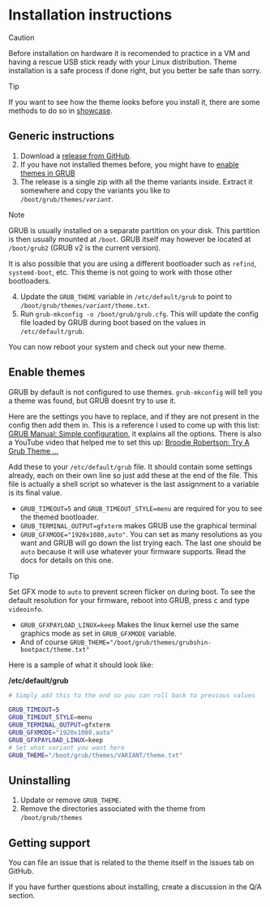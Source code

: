 # Installation instructions

> [!CAUTION]
> Before installation on hardware it is recomended to practice in a VM and having a rescue USB stick ready with your
> Linux distribution. Theme installation is a safe process if done right, but you better be safe than sorry.

> [!TIP]
> If you want to see how the theme looks before you install it, there are some methods to do so in
> [showcase](SHOWCASE.md).
<!-- TODO: Link to the showcase header -->

## Generic instructions

1. Download a [release from GitHub](https://github.com/max-ishere/grubshin-bootpact/releases/latest).
2. If you have not installed themes before, you might have to [enable themes in GRUB](#enable-themes)
3. The release is a single zip with all the theme variants inside. Extract it somewhere and copy the variants you like
   to `/boot/grub/themes/`*`variant`*.

> [!NOTE]
> GRUB is usually installed on a separate partition on your disk. This partition is then usually mounted at `/boot`.
> GRUB itself may however be located at `/boot/grub2` (GRUB v2 is the current version).
>
> It is also possible that you are using a different bootloader such as `refind`, `systemd-boot`, etc. This theme is
> not going to work with those other bootloaders.

4. Update the `GRUB_THEME` variable in `/etc/default/grub` to point to `/boot/grub/themes/`*`variant`*`/theme.txt`.
5. Run `grub-mkconfig -o /boot/grub/grub.cfg`. This will update the config file loaded by GRUB during boot based on the
   values in `/etc/default/grub`.

You can now reboot your system and check out your new theme.

## Enable themes

GRUB by default is not configured to use themes. `grub-mkconfig` will tell you a theme was found, but GRUB doesnt try to
use it.

Here are the settings you have to replace, and if they are not present in the config then add them in. This is a
reference I used to come up with this list:
[GRUB Manual: Simple configuration](https://www.gnu.org/software/grub/manual/grub/grub.html#Simple-configuration),
it explains all the options. There is also a YouTube video that helped me to set this up:
[Broodie Robertson: Try A Grub Theme ...](https://youtu.be/smkzKmrtza4)

Add these to your `/etc/default/grub` file. It should contain some settings already, each on their own line so just add
these at the end of the file. This file is actually a shell script so whatever is the last assignment to a variable is
its final value.

- `GRUB_TIMEOUT=5` and `GRUB_TIMEOUT_STYLE=menu` are required for you to see the themed bootloader.
- `GRUB_TERMINAL_OUTPUT=gfxterm` makes GRUB use the graphical terminal
- `GRUB_GFXMODE="1920x1080,auto"`. You can set as many resolutions as you want and GRUB will go down the list trying
  each. The last one should be `auto` because it will use whatever your firmware supports. Read the docs for details on
  this one.
  
> [!TIP]
> Set GFX mode to `auto` to prevent screen flicker on during boot. To see the default resolution for your firmware,
> reboot into GRUB, press <kbd>c</kbd> and type `videoinfo`.

- `GRUB_GFXPAYLOAD_LINUX=keep` Makes the linux kernel use the same graphics mode as set in `GRUB_GFXMODE` variable.
- And of course `GRUB_THEME="/boot/grub/themes/grubshin-bootpact/theme.txt"`

Here is a sample of what it should look like:

**/etc/default/grub**

```sh
# Simply add this to the end so you can roll back to previous values

GRUB_TIMEOUT=5
GRUB_TIMEOUT_STYLE=menu
GRUB_TERMINAL_OUTPUT=gfxterm
GRUB_GFXMODE="1920x1080,auto"
GRUB_GFXPAYLOAD_LINUX=keep
# Set what variant you want here
GRUB_THEME="/boot/grub/themes/VARIANT/theme.txt"
```

## Uninstalling

1. Update or remove `GRUB_THEME`.
2. Remove the directories associated with the theme from `/boot/grub/themes`

## Getting support

You can file an issue that is related to the theme itself in the issues tab on GitHub.

If you have further questions about installing, create a discussion in the Q/A section.
